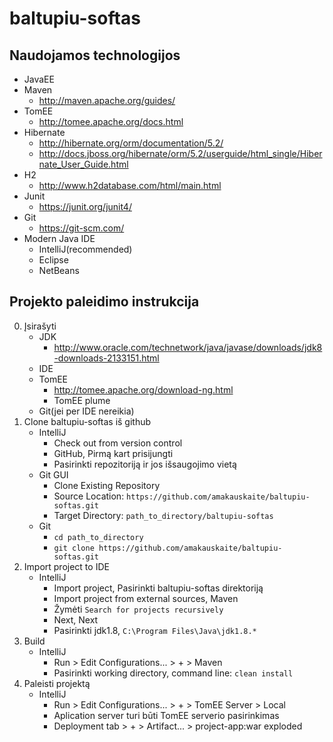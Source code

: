 # baltupiu-softas
## Naudojamos technologijos
- JavaEE
- Maven
  - http://maven.apache.org/guides/
- TomEE
  - http://tomee.apache.org/docs.html
- Hibernate
  - http://hibernate.org/orm/documentation/5.2/
  - http://docs.jboss.org/hibernate/orm/5.2/userguide/html_single/Hibernate_User_Guide.html
- H2
  - http://www.h2database.com/html/main.html
- Junit
  - https://junit.org/junit4/
- Git
  - https://git-scm.com/
- Modern Java IDE
  - IntelliJ(recommended)
  - Eclipse
  - NetBeans
## Projekto paleidimo instrukcija
0. Įsirašyti
   - JDK
     - http://www.oracle.com/technetwork/java/javase/downloads/jdk8-downloads-2133151.html
   - IDE
   - TomEE
     - http://tomee.apache.org/download-ng.html
     - TomEE plume
   - Git(jei per IDE nereikia)
1. Clone baltupiu-softas iš github
   - IntelliJ
     - Check out from version control
     - GitHub, Pirmą kart prisijungti
     - Pasirinkti repozitoriją ir jos išsaugojimo vietą
   - Git GUI
     - Clone Existing Repository
     - Source Location: `https://github.com/amakauskaite/baltupiu-softas.git`
     - Target Directory: `path_to_directory/baltupiu-softas`
   - Git
     - `cd path_to_directory`
     - `git clone https://github.com/amakauskaite/baltupiu-softas.git`
2. Import project to IDE
   - IntelliJ
     - Import project, Pasirinkti baltupiu-softas direktoriją
     - Import project from external sources, Maven
     - Žymėti `Search for projects recursively`
     - Next, Next
     - Pasirinkti jdk1.8, `C:\Program Files\Java\jdk1.8.*`
3. Build
   - IntelliJ
     - Run > Edit Configurations... > + > Maven
     - Pasirinkti working directory, command line: `clean install`
4. Paleisti projektą
   - IntelliJ
     - Run > Edit Configurations... > + > TomEE Server > Local
     - Aplication server turi būti TomEE serverio pasirinkimas
     - Deployment tab > + > Artifact... > project-app:war exploded
     

